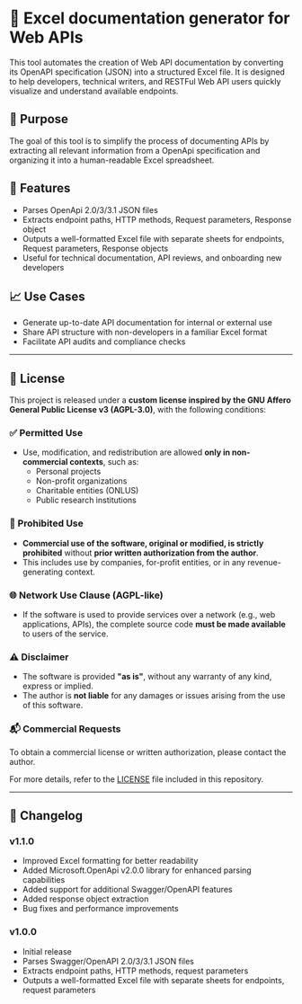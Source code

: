 # 📘 Excel documentation generator for Web APIs

This tool automates the creation of Web API documentation by converting its OpenAPI specification (JSON) into a structured Excel file. It is designed to help developers, technical writers, and RESTFul Web API users quickly visualize and understand available endpoints.

## 🎯 Purpose

The goal of this tool is to simplify the process of documenting APIs by extracting all relevant information from a OpenApi specification and organizing it into a human-readable Excel spreadsheet.

## 🔧 Features

- Parses OpenApi 2.0/3/3.1 JSON files  
- Extracts endpoint paths, HTTP methods, Request parameters, Response object
- Outputs a well-formatted Excel file with separate sheets for endpoints, Request parameters, Response objects
- Useful for technical documentation, API reviews, and onboarding new developers

## 📈 Use Cases

- Generate up-to-date API documentation for internal or external use  
- Share API structure with non-developers in a familiar Excel format  
- Facilitate API audits and compliance checks

---


## 📄 License
This project is released under a **custom license inspired by the GNU Affero General Public License v3 (AGPL-3.0)**, with the following conditions:

### ✅ Permitted Use
- Use, modification, and redistribution are allowed **only in non-commercial contexts**, such as:
  - Personal projects
  - Non-profit organizations
  - Charitable entities (ONLUS)
  - Public research institutions

### 🚫 Prohibited Use
- **Commercial use of the software, original or modified, is strictly prohibited** without **prior written authorization from the author**.
- This includes use by companies, for-profit entities, or in any revenue-generating context.

### 🌐 Network Use Clause (AGPL-like)
- If the software is used to provide services over a network (e.g., web applications, APIs), the complete source code **must be made available** to users of the service.

### ⚠️ Disclaimer
- The software is provided **"as is"**, without any warranty of any kind, express or implied.
- The author is **not liable** for any damages or issues arising from the use of this software.

### 📬 Commercial Requests
To obtain a commercial license or written authorization, please contact the author.

For more details, refer to the [LICENSE](./LICENSE) file included in this repository.


---


## 📝 Changelog

### v1.1.0
- Improved Excel formatting for better readability
- Added Microsoft.OpenApi v2.0.0 library for enhanced parsing capabilities
- Added support for additional Swagger/OpenAPI features
- Added response object extraction
- Bug fixes and performance improvements

### v1.0.0
- Initial release
- Parses Swagger/OpenAPI 2.0/3/3.1 JSON files
- Extracts endpoint paths, HTTP methods, request parameters
- Outputs a well-formatted Excel file with separate sheets for endpoints, request parameters



